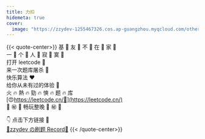 ```yaml
---
title: 力扣
hidemeta: true
cover:
  image: "https://zzydev-1255467326.cos.ap-guangzhou.myqcloud.com/other/cover/leetcode.png"
---
```


{{< quote-center>}}
基 💎 友 💎 不 💎 在 💎 家 💎  
一 💎 个 💎 人 💎 寂 💎 寞 💎  
打开 leetcode 🌹  
 来一次题库屠杀 🤺  
 快乐算法 ❤️  
给你从未有过的体验 🔞  
火 🔥 熱 🔥 勁 🔥 慡 🔥 题 🔥 库  
[😍https://leetcode.cn/🤩](https://leetcode.cn/)  
💎 ㊙ 🔞 畅玩整晚 🔞 ㊙ 💎

👇 点击下方链接 🔗  
 [💋zzydev の刷题 Record🎥](https://zzydev.notion.site/LeetCode-14dac367eadb4916ad51779c0ba26f4f)
{{< /quote-center>}}
